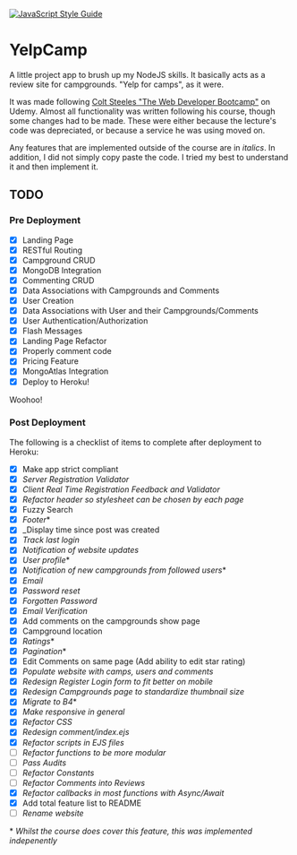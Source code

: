 [![JavaScript Style Guide](https://img.shields.io/badge/code_style-standard-brightgreen.svg)](https://standardjs.com)

# YelpCamp

A little project app to brush up my NodeJS skills. It basically acts as a review site for campgrounds. "Yelp for camps", as it were.

It was made following [Colt Steeles "The Web Developer Bootcamp"](https://www.udemy.com/course/the-web-developer-bootcamp) on Udemy. Almost all functionality was written following his course, though some changes had to be made. These were either because the lecture's code was depreciated, or because a service he was using moved on.

Any features that are implemented outside of the course are in _italics_.
In addition, I did not simply copy paste the code. I tried my best to understand
it and then implement it. 
## TODO

### Pre Deployment
- [x] Landing Page
- [x] RESTful Routing
- [x] Campground CRUD
- [x] MongoDB Integration
- [x] Commenting CRUD
- [x] Data Associations with Campgrounds and Comments
- [x] User Creation
- [x] Data Associations with User and their Campgrounds/Comments
- [x] User Authentication/Authorization
- [x] Flash Messages
- [x] Landing Page Refactor
- [x] Properly comment code
- [x] Pricing Feature
- [x] MongoAtlas Integration
- [x] Deploy to Heroku!

Woohoo!

### Post Deployment
The following is a checklist of items to complete after deployment to Heroku:
- [x] Make app strict compliant
- [x] _Server Registration Validator_
- [x] _Client Real Time Registration Feedback and Validator_
- [x] _Refactor header so stylesheet can be chosen by each page_
- [x] Fuzzy Search
- [x] _Footer_\*
- [x] _Display time since post was created
- [x] _Track last login_
- [x] _Notification of website updates_
- [x] _User profile_\*
- [x] _Notification of new campgrounds from followed users_\*
- [x] _Email_
- [x] _Password reset_
- [x] _Forgotten Password_
- [x] _Email Verification_
- [x] Add comments on the campgrounds show page
- [x] Campground location
- [x] _Ratings_\*
- [x] _Pagination_\*
- [x] Edit Comments on same page (Add ability to edit star rating)
- [x] _Populate website with camps, users and comments_
- [x] _Redesign Register Login form to fit better on mobile_
- [x] _Redesign Campgrounds page to standardize thumbnail size_
- [x] _Migrate to B4_\*
- [x] _Make responsive in general_
- [x] _Refactor CSS_
- [x] _Redesign comment/index.ejs_
- [x] _Refactor scripts in EJS files_
- [ ] _Refactor functions to be more modular_
- [ ] _Pass Audits_
- [ ] _Refactor Constants_
- [ ] _Refactor Comments into Reviews_
- [x] _Refactor callbacks in most functions with Async/Await_
- [x] Add total feature list to README
- [ ] _Rename website_

\* _Whilst the course does cover this feature, this was implemented indepenently_